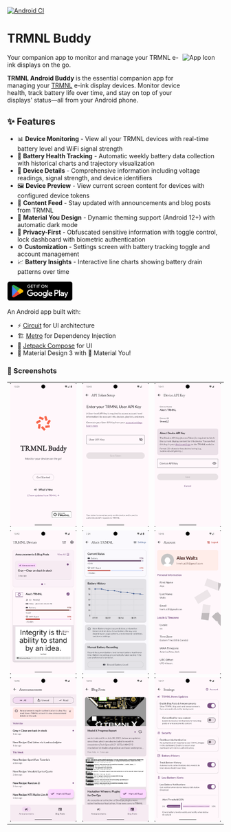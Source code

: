 [![Android CI](https://github.com/hossain-khan/trmnl-android-buddy/actions/workflows/android.yml/badge.svg)](https://github.com/hossain-khan/trmnl-android-buddy/actions/workflows/android.yml)

# TRMNL Buddy
<img width="96" height="96" alt="App Icon" src="https://github.com/user-attachments/assets/f5871ce0-786d-4f2f-aa51-1c6b72413bf7" align="right" />

Your companion app to monitor and manage your TRMNL e-ink displays on the go.

**TRMNL Android Buddy** is the essential companion app for managing your [TRMNL](https://usetrmnl.com) e-ink display devices. Monitor device health, track battery life over time, and stay on top of your displays' status—all from your Android phone.

## ✨ Features

- 📊 **Device Monitoring** - View all your TRMNL devices with real-time battery level and WiFi signal strength
- 🔋 **Battery Health Tracking** - Automatic weekly battery data collection with historical charts and trajectory visualization
- 📱 **Device Details** - Comprehensive information including voltage readings, signal strength, and device identifiers
- 🖼️ **Device Preview** - View current screen content for devices with configured device tokens
- 📰 **Content Feed** - Stay updated with announcements and blog posts from TRMNL
- 🎨 **Material You Design** - Dynamic theming support (Android 12+) with automatic dark mode
- 🔐 **Privacy-First** - Obfuscated sensitive information with toggle control, lock dashboard with biometric authentication 
- ⚙️ **Customization** - Settings screen with battery tracking toggle and account management
- 📈 **Battery Insights** - Interactive line charts showing battery drain patterns over time

<a href="https://play.google.com/store/apps/details?id=ink.trmnl.android.buddy&pcampaignid=web_share" target="_blank"><img src="project-resources/google-play/GetItOnGooglePlay_Badge_Web_color_English.png" height="45"></a>

An Android app built with:
- ⚡️ [Circuit](https://github.com/slackhq/circuit) for UI architecture
- 🏗️ [Metro](https://zacsweers.github.io/metro/) for Dependency Injection
- 🎨 [Jetpack Compose](https://developer.android.com/jetpack/compose) for UI
- 📱 Material Design 3 with 🌈 Material You!


### 📸 Screenshots

<table>
  <tr>
    <td><img src="project-resources/screenshots/v2.1.0-pixel-6pro/Screenshot_20251025_223952.png" alt="Welcome Screen" width="250"/></td>
    <td><img src="project-resources/screenshots/v2.1.0-pixel-6pro/Screenshot_20251025_224019.png" alt="User API Configuration" width="250"/></td>
    <td><img src="project-resources/screenshots/v2.1.0-pixel-6pro/Screenshot_20251025_224125.png" alt="Device API Key Input" width="250"/></td>
  </tr>
  <tr>
    <td><img src="project-resources/screenshots/v2.1.0-pixel-6pro/Screenshot_20251025_224232.png" alt="Device Preview" width="250"/></td>
    <td><img src="project-resources/screenshots/v1.6.0-pixel-6pro/Screenshot_20251023_193409.png" alt="Device Details" width="250"/></td>
    <td><img src="project-resources/screenshots/v2.1.0-pixel-6pro/Screenshot_20251025_224628.png" alt="User Account Home" width="250"/></td>
  </tr>

  <tr>
    <td><img src="project-resources/screenshots/v2.1.0-pixel-6pro/Screenshot_20251025_224519.png" alt="TRMNL RSS Feed - Announcements" width="250"/></td>
    <td><img src="project-resources/screenshots/v2.1.0-pixel-6pro/Screenshot_20251025_224524.png" alt="TRMNL RSS Feed - Blog" width="250"/></td>
    <td><img src="project-resources/screenshots/v2.1.0-pixel-6pro/Screenshot_20251025_224736.png" alt="App Settings" width="250"/></td>
  </tr>
</table>
